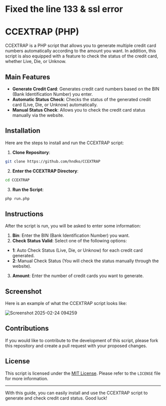 # Fixed the line 133 & ssl error
# CCEXTRAP (PHP)

CCEXTRAP is a PHP script that allows you to generate multiple credit card numbers automatically according to the amount you want. In addition, this script is also equipped with a feature to check the status of the credit card, whether Live, Die, or Unknow.

## Main Features

- **Generate Credit Card**: Generates credit card numbers based on the BIN (Bank Identification Number) you enter.
- **Automatic Status Check**: Checks the status of the generated credit card (Live, Die, or Unknow) automatically.
- **Manual Status Check**: Allows you to check the credit card status manually via the website.

## Installation

Here are the steps to install and run the CCEXTRAP script:

1. **Clone Repository**:

```bash
git clone https://github.com/hndko/CCEXTRAP
```

2. **Enter the CCEXTRAP Directory**:

```bash
cd CCEXTRAP
```

3. **Run the Script**:
```bash
php run.php
```

## Instructions

After the script is run, you will be asked to enter some information:

1. **Bin**: Enter the BIN (Bank Identification Number) you want.
2. **Check Status Valid**: Select one of the following options:
- **1**: Auto Check Status (Live, Die, or Unknow) for each credit card generated.
- **2**: Manual Check Status (You will check the status manually through the website).
3. **Amount**: Enter the number of credit cards you want to generate.

## Screenshot

Here is an example of what the CCEXTRAP script looks like:

![Screenshot 2025-02-24 094259](https://github.com/user-attachments/assets/c47552b5-9ebc-41ae-af7f-4bf5062a8ee2)

## Contributions

If you would like to contribute to the development of this script, please fork this repository and create a pull request with your proposed changes.

## License

This script is licensed under the [MIT License](https://opensource.org/licenses/MIT). Please refer to the `LICENSE` file for more information.

---

With this guide, you can easily install and use the CCEXTRAP script to generate and check credit card status. Good luck!
